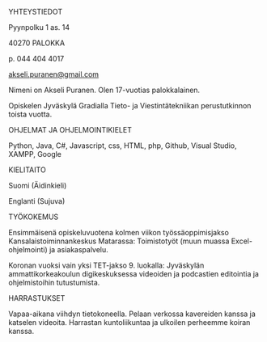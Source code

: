 YHTEYSTIEDOT


Pyynpolku 1 as. 14

40270 PALOKKA

p. 044 404 4017

akseli.puranen@gmail.com


Nimeni on Akseli Puranen. Olen 17-vuotias palokkalainen.

Opiskelen Jyväskylä Gradialla Tieto- ja Viestintätekniikan perustutkinnon toista vuotta.


OHJELMAT JA OHJELMOINTIKIELET


Python, Java, C#, Javascript, css, HTML, php, Github, Visual Studio, XAMPP, Google


KIELITAITO


Suomi (Äidinkieli)

Englanti (Sujuva)



TYÖKOKEMUS


Ensimmäisenä opiskeluvuotena kolmen viikon työssäoppimisjakso Kansalaistoiminnankeskus Matarassa: Toimistotyöt (muun muassa Excel-ohjelmointi) ja asiakaspalvelu.

Koronan vuoksi vain yksi TET-jakso 9. luokalla: Jyväskylän ammattikorkeakoulun digikeskuksessa videoiden ja podcastien editointia ja ohjelmistoihin tutustumista.


HARRASTUKSET


Vapaa-aikana viihdyn tietokoneella. Pelaan verkossa kavereiden kanssa ja katselen videoita. Harrastan kuntoliikuntaa ja ulkoilen perheemme koiran kanssa. 

